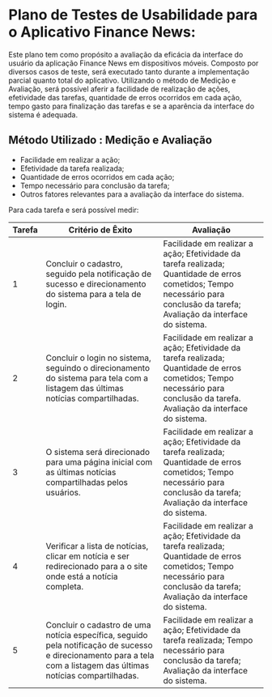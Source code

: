 # Plano de Testes de Usabilidade para o Aplicativo Finance News:

Este plano tem como propósito a avaliação da eficácia da interface do usuário da aplicação Finance News em dispositivos móveis. Composto por diversos casos de teste, será executado tanto durante a implementação parcial quanto total do aplicativo. Utilizando o método de Medição e Avaliação, será possível aferir a facilidade de realização de ações, efetividade das tarefas, quantidade de erros ocorridos em cada ação, tempo gasto para finalização das tarefas e se a aparência da interface do sistema é adequada.

## Método Utilizado : Medição e Avaliação

- Facilidade em realizar a ação;
- Efetividade da tarefa realizada;
- Quantidade de erros ocorridos em cada ação;
- Tempo necessário para conclusão da tarefa;
- Outros fatores relevantes para a avaliação da interface do sistema.

Para cada tarefa e será possível medir:

| Tarefa  | Critério de Êxito                                | Avaliação                                                         |
|---------|--------------------------------------------------|------------------------------------------------------------------------------|
| 1 | Concluir o cadastro, seguido pela notificação de sucesso e direcionamento do sistema para a tela de login. | Facilidade em realizar a ação; Efetividade da tarefa realizada; Quantidade de erros cometidos;  Tempo necessário para conclusão da tarefa; Avaliação da interface do sistema. |
| 2 | Concluir o login no sistema, seguindo o direcionamento do sistema para tela com a listagem das últimas notícias compartilhadas. | Facilidade em realizar a ação; Efetividade da tarefa realizada; Quantidade de erros cometidos;  Tempo necessário para conclusão da tarefa. Avaliação da interface do sistema. |
| 3 | O sistema será direcionado para uma página inicial com as últimas notícias compartilhadas pelos usuários. | Facilidade em realizar a ação; Efetividade da tarefa realizada; Quantidade de erros cometidos;  Tempo necessário para conclusão da tarefa; Avaliação da interface do sistema. |
| 4 | Verificar a lista de notícias, clicar em notícia e ser redirecionado para a o site onde está a notícia completa. | Facilidade em realizar a ação; Efetividade da tarefa realizada; Quantidade de erros cometidos;  Tempo necessário para conclusão da tarefa; Avaliação da interface do sistema. |
| 5 | Concluir o cadastro de uma notícia específica, seguido pela notificação de sucesso e direcionamento para a tela com a listagem das últimas notícias compartilhadas. | Facilidade em realizar a ação; Efetividade da tarefa realizada;  Tempo necessário para conclusão da tarefa; Avaliação da interface do sistema. |
